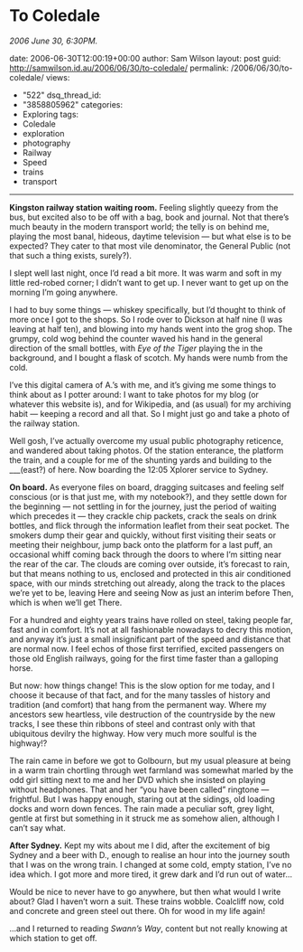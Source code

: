 To Coledale
===========

*2006 June 30, 6:30PM.*

date: 2006-06-30T12:00:19+00:00
author: Sam Wilson
layout: post
guid: http://samwilson.id.au/2006/06/30/to-coledale/
permalink: /2006/06/30/to-coledale/
views:
  - "522"
dsq_thread_id:
  - "3858805962"
categories:
  - Exploring
tags:
  - Coledale
  - exploration
  - photography
  - Railway
  - Speed
  - trains
  - transport
---
**Kingston railway station waiting room.** Feeling slightly queezy from the bus, but excited also to be off with a bag, book and journal. Not that there’s much beauty in the modern transport world; the telly is on behind me, playing the most banal, hideous, daytime television — but what else is to be expected? They cater to that most vile denominator, the General Public (not that such a thing exists, surely?).

I slept well last night, once I’d read a bit more. It was warm and soft in my little red-robed corner; I didn’t want to get up. I never want to get up on the morning I’m going anywhere.

I had to buy some things — whiskey specifically, but I’d thought to think of more once I got to the shops. So I rode over to Dickson at half nine (I was leaving at half ten), and blowing into my hands went into the grog shop. The grumpy, cold wog behind the counter waved his hand in the general direction of the small bottles, with _Eye of the Tiger_ playing the in the background, and I bought a flask of scotch. My hands were numb from the cold.

I’ve this digital camera of A.’s with me, and it’s giving me some things to think about as I potter around: I want to take photos for my blog (or whatever this website is), and for Wikipedia, and (as usual) for my archiving habit — keeping a record and all that. So I might just go and take a photo of the railway station.

Well gosh, I’ve actually overcome my usual public photography reticence, and wandered about taking photos. Of the station enterance, the platform the train, and a couple for me of the shunting yards and building to the \___(east?) of here. Now boarding the 12:05 Xplorer service to Sydney.

**On board.** As everyone files on board, dragging suitcases and feeling self conscious (or is that just me, with my notebook?), and they settle down for the beginning — not settling in for the journey, just the period of waiting which precedes it — they crackle chip packets, crack the seals on drink bottles, and flick through the information leaflet from their seat pocket. The smokers dump their gear and quickly, without first visiting their seats or meeting their neighbour, jump back onto the platform for a last puff, an occasional whiff coming back through the doors to where I’m sitting near the rear of the car. The clouds are coming over outside, it’s forecast to rain, but that means nothing to us, enclosed and protected in this air conditioned space, with our minds stretching out already, along the track to the places we’re yet to be, leaving Here and seeing Now as just an interim before Then, which is when we’ll get There.

For a hundred and eighty years trains have rolled on steel, taking people far, fast and in comfort. It’s not at all fashionable nowadays to decry this motion, and anyway it’s just a small insignificant part of the speed and distance that are normal now. I feel echos of those first terrified, excited passengers on those old English railways, going for the first time faster than a galloping horse.

But now: how things change! This is the slow option for me today, and I choose it because of that fact, and for the many tassles of history and tradition (and comfort) that hang from the permanent way. Where my ancestors sew heartless, vile destruction of the countryside by the new tracks, I see these thin ribbons of steel and contrast only with that ubiquitous devilry the highway. How very much more soulful is the highway!?

The rain came in before we got to Golbourn, but my usual pleasure at being in a warm train chortling through wet farmland was somewhat marled by the odd girl sitting next to me and her DVD which she insisted on playing without headphones. That and her &#8220;you have been called&#8221; ringtone — frightful. But I was happy enough, staring out at the sidings, old loading docks and worn down fences. The rain made a peculiar soft, grey light, gentle at first but something in it struck me as somehow alien, although I can’t say what.

**After Sydney.** Kept my wits about me I did, after the excitement of big Sydney and a beer with D., enough to realise an hour into the journey south that I was on the wrong train. I changed at some cold, empty station, I’ve no idea which. I got more and more tired, it grew dark and I’d run out of water…

Would be nice to never have to go anywhere, but then what would I write about? Glad I haven’t worn a suit. These trains wobble. Coalcliff now, cold and concrete and green steel out there. Oh for wood in my life again!

...and I returned to reading _Swann’s Way_, content but not really knowing at which station to get off.

